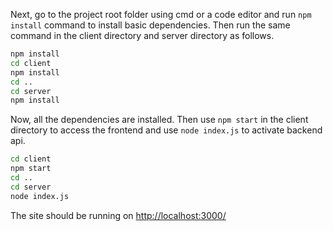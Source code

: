 Next, go to the project root folder using cmd or a code editor and run `npm install` command to install basic dependencies. Then run the same command in the client directory and server directory as follows.

```bash
npm install
cd client
npm install
cd ..
cd server
npm install
```
Now, all the dependencies are installed. Then use `npm start` in the client directory to access the frontend and use  `node index.js` to activate backend api.

```bash
cd client
npm start
cd ..
cd server
node index.js
```

The site should be running on <http://localhost:3000/>
